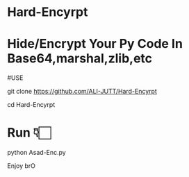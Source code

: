 # Hard-Encyrpt
# Hide/Encrypt Your Py Code In Base64,marshal,zlib,etc

#USE

git clone https://github.com/ALI-JUTT/Hard-Encyrpt

cd Hard-Encyrpt

# Run 👇🏻

python Asad-Enc.py

Enjoy brO
